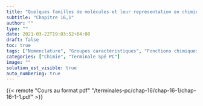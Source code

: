 ```yaml
---
title: "Quelques familles de molécules et leur représentation en chimie organique"
subtitle: "Chapitre 16,1"
author: ""
type: ""
date: 2021-03-22T19:03:52+04:00
draft: false
toc: true
tags: ["Nomenclature", "Groupes caractéristiques", "Fonctions chimiques", "Formule topologique"]
categories: ["Chimie", "Terminale Spé PC"]
image: ""
solution_est_visible: true
auto_numbering: true
---
```


{{< remote "Cours au format pdf" "/terminales-pc/chap-16/chap-16-1/chap-16-1-1.pdf" >}}